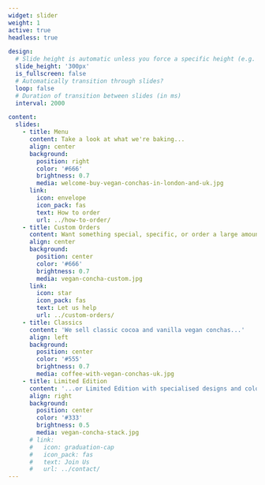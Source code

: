 ```yaml
---
widget: slider
weight: 1
active: true
headless: true

design:
  # Slide height is automatic unless you force a specific height (e.g. '400px')
  slide_height: '300px'
  is_fullscreen: false
  # Automatically transition through slides?
  loop: false
  # Duration of transition between slides (in ms)
  interval: 2000

content:
  slides:
    - title: Menu
      content: Take a look at what we're baking...
      align: center
      background:
        position: right
        color: '#666'
        brightness: 0.7
        media: welcome-buy-vegan-conchas-in-london-and-uk.jpg
      link:
        icon: envelope
        icon_pack: fas
        text: How to order
        url: ../how-to-order/
    - title: Custom Orders
      content: Want something special, specific, or order a large amount?
      align: center
      background:
        position: center
        color: '#666'
        brightness: 0.7 
        media: vegan-concha-custom.jpg
      link:
        icon: star
        icon_pack: fas
        text: Let us help
        url: ../custom-orders/
    - title: Classics 
      content: 'We sell classic cocoa and vanilla vegan conchas...'
      align: left
      background:
        position: center
        color: '#555'
        brightness: 0.7
        media: coffee-with-vegan-conchas-uk.jpg
    - title: Limited Edition
      content: '...or Limited Edition with specialised designs and colours'
      align: right
      background:
        position: center
        color: '#333'
        brightness: 0.5
        media: vegan-concha-stack.jpg
      # link:
      #   icon: graduation-cap
      #   icon_pack: fas
      #   text: Join Us
      #   url: ../contact/
---
```

